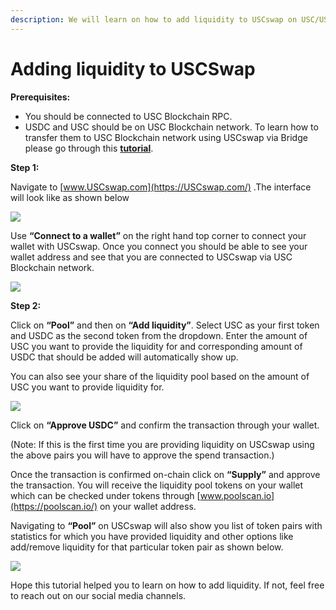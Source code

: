```yaml
---
description: We will learn on how to add liquidity to USCswap on USC/USDC pair.
---
```


# Adding liquidity to USCSwap

**Prerequisites:**

* You should be connected to USC Blockchain RPC.
* USDC and USC should be on USC Blockchain network. To learn how to transfer them to USC Blockchain network using USCswap via Bridge please go through this [**tutorial**](https://doc.poolscan.io/the-USC-chain/token-bridges/transfer-USC-using-bridge-on-USCswap).

**Step 1:**

Navigate to [www.USCswap.com](https://USCswap.com/) .The interface will look like as shown below

![](../../.gitbook/assets/0%20%287%29.png)

Use **“Connect to a wallet”** on the right hand top corner to connect your wallet with USCswap. Once you connect you should be able to see your wallet address and see that you are connected to USCswap via USC Blockchain network.

![](../../.gitbook/assets/1%20%2810%29.png)

  
**Step 2:**

Click on **“Pool”** and then on **“Add liquidity”**. Select USC as your first token and USDC as the second token from the dropdown. Enter the amount of USC you want to provide the liquidity for and corresponding amount of USDC that should be added will automatically show up.

You can also see your share of the liquidity pool based on the amount of USC you want to provide liquidity for.

![](../../.gitbook/assets/2%20%2810%29.png)

Click on **“Approve USDC”** and confirm the transaction through your wallet.

\(Note: If this is the first time you are providing liquidity on USCswap using the above pairs you will have to approve the spend transaction.\)

Once the transaction is confirmed on-chain click on **“Supply”** and approve the transaction. You will receive the liquidity pool tokens on your wallet which can be checked under tokens through [www.poolscan.io](https://poolscan.io/) on your wallet address.

Navigating to **“Pool”** on USCswap will also show you list of token pairs with statistics for which you have provided liquidity and other options like add/remove liquidity for that particular token pair as shown below.

![](../../.gitbook/assets/3%20%289%29.png)

Hope this tutorial helped you to learn on how to add liquidity. If not, feel free to reach out on our social media channels.

